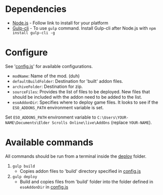 # Dependencies
- [Node.js](https://nodejs.org) - Follow link to install for your platform
- [Gulp-cli](https://yarnpkg.com/) - To use `gulp` command. Install Gulp-cli after Node.js with `npm install gulp-cli -g`

# Configure
See '[config.js](./config.js)' for available configurations.
 - `modName`: Name of the mod. (duh)
 - `defaultBuildFolder`: Destination for 'built' addon files.
 - `archiveFolder`: Destination for zip.
 - `sourceFiles`: Provides the list of files to be deployed. New files that should be included with the addon need to be added to the list.
 - `esoAddonDir`: Specifies where to deploy game files. It looks to see if the `ESO_ADDONS_PATH` environment variable is set.

 Set `ESO_ADDONS_PATH` environment variable to `C:\Users\YOUR-NAME\Documents\Elder Scrolls Online\live\AddOns` (replace `YOUR-NAME`).

# Available commands
All commands should be run from a terminal inside the [deploy](./) folder.

1. `gulp build`
   - Copies addon files to 'build' directory specified in [config.js](./config.js)
2. `gulp deploy` 
   - Build and copies files from 'build' folder into the folder defined in `esoAddonDir` in [config.js](config.js)

